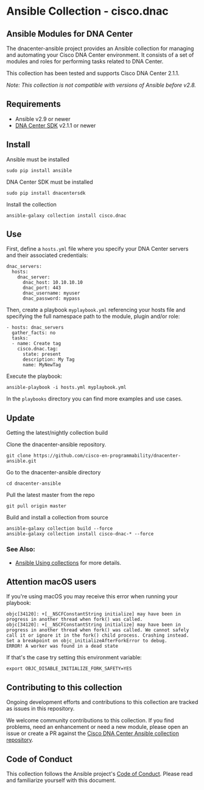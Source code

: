 # Ansible Collection - cisco.dnac

## Ansible Modules for DNA Center

The dnacenter-ansible project provides an Ansible collection for managing and automating your Cisco DNA Center environment. It consists of a set of modules and roles for performing tasks related to DNA Center.

This collection has been tested and supports Cisco DNA Center 2.1.1.

*Note: This collection is not compatible with versions of Ansible before v2.8.*

## Requirements
- Ansible v2.9 or newer
- [DNA Center SDK](https://github.com/cisco-en-programmability/dnacentersdk) v2.1.1 or newer

## Install
Ansible must be installed
```
sudo pip install ansible
```

DNA Center SDK must be installed
```
sudo pip install dnacentersdk
```

Install the collection
```
ansible-galaxy collection install cisco.dnac
```
## Use
First, define a `hosts.yml` file where you specify your DNA Center servers and their associated credentials:
```
dnac_servers:
  hosts:
    dnac_server:
      dnac_host: 10.10.10.10
      dnac_port: 443
      dnac_username: myuser
      dnac_password: mypass
```

Then, create a playbook `myplaybook.yml` referencing your hosts file and specifying the full namespace path to the module, plugin and/or role:
```
- hosts: dnac_servers
  gather_facts: no
  tasks:
  - name: Create tag
    cisco.dnac.tag:
      state: present
      description: My Tag
      name: MyNewTag
```

Execute the playbook:
```
ansible-playbook -i hosts.yml myplaybook.yml
```
In the `playbooks` directory you can find more examples and use cases.


## Update
Getting the latest/nightly collection build

Clone the dnacenter-ansible repository.
```
git clone https://github.com/cisco-en-programmability/dnacenter-ansible.git
```

Go to the dnacenter-ansible directory
```
cd dnacenter-ansible
```

Pull the latest master from the repo
```
git pull origin master
```

Build and install a collection from source
```
ansible-galaxy collection build --force
ansible-galaxy collection install cisco-dnac-* --force
```

### See Also:

* [Ansible Using collections](https://docs.ansible.com/ansible/latest/user_guide/collections_using.html) for more details.

## Attention macOS users

If you're using macOS you may receive this error when running your playbook:

```
objc[34120]: +[__NSCFConstantString initialize] may have been in progress in another thread when fork() was called.
objc[34120]: +[__NSCFConstantString initialize] may have been in progress in another thread when fork() was called. We cannot safely call it or ignore it in the fork() child process. Crashing instead. Set a breakpoint on objc_initializeAfterForkError to debug.
ERROR! A worker was found in a dead state
```

If that's the case try setting this environment variable:
```
export OBJC_DISABLE_INITIALIZE_FORK_SAFETY=YES
```

## Contributing to this collection

Ongoing development efforts and contributions to this collection are tracked as issues in this repository.

We welcome community contributions to this collection. If you find problems, need an enhancement or need a new module, please open an issue or create a PR against the [Cisco DNA Center Ansible collection repository](https://github.com/cisco-en-programmability/dnacenter-ansible/issues).

## Code of Conduct
This collection follows the Ansible project's
[Code of Conduct](https://docs.ansible.com/ansible/devel/community/code_of_conduct.html).
Please read and familiarize yourself with this document.